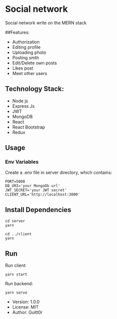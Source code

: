 # Social network

Social network write on the MERN stack

##Features:
- Authorization
- Editing profile
- Uploading photo
- Posting smth
- Edit/Delete own posts
- Likes post
- Meet other users

## Technology Stack:
- Node js
- Express Js
- JWT
- MongoDB
- React
- React Bootstrap
- Redux

## Usage

### Env Variables

Create a .env file in server directory, which contains:

```
PORT=5000
DB_URI='your MongoDb url'
JWT_SECRET='your JWT secret'
CLIENT_URL='http://localhost:3000'
```

## Install Dependencies

```
cd server
yarn
```

```
cd ../client
yarn
```

## Run

Run client:
```
yarn start
```

Run backend:
```
yarn serve
```

- Version: 1.0.0
- License: MIT
- Author: Guitt0r

